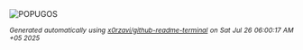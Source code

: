<div align="justify">
<picture>
    <source media="(prefers-color-scheme: dark)" srcset="https://i.ibb.co/Z6YbBFbR/output-gif.gif">
    <source media="(prefers-color-scheme: light)" srcset="https://i.ibb.co/Z6YbBFbR/output-gif.gif">
    <img alt="POPUGOS" src="https://i.ibb.co/Z6YbBFbR/output-gif.gif">
</picture>

<sub><i>Generated automatically using [x0rzavi/github-readme-terminal](https://github.com/x0rzavi/github-readme-terminal) on Sat Jul 26 06:00:17 AM +05 2025</i></sub>
</div>
